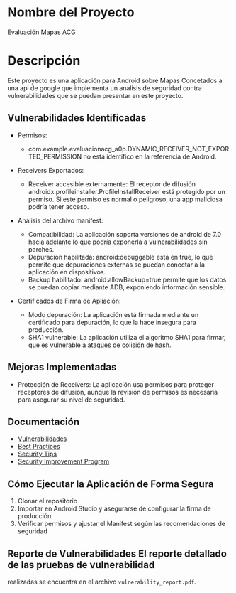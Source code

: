 # Nombre del Proyecto #
Evaluación Mapas ACG

# Descripción
Este proyecto es una aplicación para Android sobre Mapas Concetados a una api de google que 
implementa un analisis de seguridad contra vulnerabilidades que se puedan presentar en este proyecto.

## Vulnerabilidades Identificadas

- Permisos:
  * com.example.evaluacionacg_a0p.DYNAMIC_RECEIVER_NOT_EXPORTED_PERMISSION
  no está identifico en la referencia de Android.

- Receivers Exportados:
  * Receiver accesible externamente: El receptor de difusión androidx.profileinstaller.ProfileInstallReceiver
  está protegido por un permiso. Si este permiso es normal o peligroso, una app maliciosa podría tener acceso.

- Análisis del archivo manifest:
  * Compatibilidad: La aplicación soporta versiones de android de 7.0
  hacia adelante lo que podría exponerla a vulnerabilidades sin parches.
  * Depuración habilitada: android:debuggable está en true, lo que permite que depuraciones externas
  se puedan conectar a la aplicación en dispositivos.
  * Backup habilitado: android:allowBackup=true permite que los datos se puedan copiar
  mediante ADB, exponiendo información sensible.

- Certificados de Firma de Apliación:
  * Modo depuración: La aplicación está firmada mediante un certificado
  para depuración, lo que la hace insegura para producción.
  * SHA1 vulnerable: La aplicación utiliza el algoritmo SHA1 para firmar,
  que es vulnerable a ataques de colisión de hash.

## Mejoras Implementadas
- Protección de Receivers: La aplicación usa permisos para proteger receptores de difusión,
  aunque la revisión de permisos es necesaria para asegurar su nivel de seguridad.

## Documentación
- [Vulnerabilidades](vulnerabilities.md)
- [Best Practices](best_practices.md)
- [Security Tips](security_tips.md)
- [Security Improvement Program](security_improvement_program.md)
## Cómo Ejecutar la Aplicación de Forma Segura
1. Clonar el repositorio
2. Importar en Android Studio y asegurarse de configurar la firma de producción
3. Verificar permisos y ajustar el Manifest según las recomendaciones de seguridad
## Reporte de Vulnerabilidades El reporte detallado de las pruebas de vulnerabilidad
realizadas se encuentra en el archivo `vulnerability_report.pdf`.

